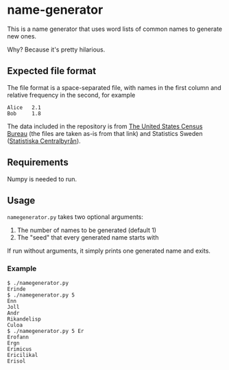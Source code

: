 # name-generator

This is a name generator that uses word lists of common names to generate new ones.

Why? Because it's pretty hilarious.

## Expected file format

The file format is a space-separated file, with names in the first column and relative frequency in the second, for example
```
Alice   2.1
Bob     1.8
```

The data included in the repository is from [The United States Census Bureau](https://www.census.gov/topics/population/genealogy/data/1990_census/1990_census_namefiles.html)
(the files are taken as-is from that link) and Statistics Sweden ([Statistiska Centralbyrån](http://www.statistikdatabasen.scb.se/pxweb/en/)).

## Requirements

Numpy is needed to run.

## Usage

`namegenerator.py` takes two optional arguments:

1. The number of names to be generated (default 1)
2. The "seed" that every generated name starts with

If run without arguments, it simply prints one generated name and exits.

### Example

```
$ ./namegenerator.py 
Erinde
$ ./namegenerator.py 5
Enn
Joll
Andr
Rikandelisp
Culoa
$ ./namegenerator.py 5 Er
Erofann
Ergn
Erimicus
Ericilikal
Erisol
```